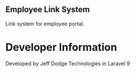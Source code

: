 ## Employee Link System

Link system for employee portal.

# Developer Information

Developed by Jeff Dodge Technologies in Laravel 9
